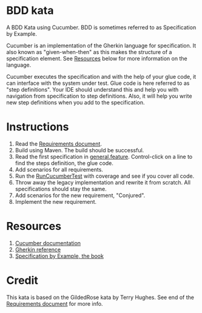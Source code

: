 # BDD kata
A BDD Kata using Cucumber. BDD is sometimes referred to as Specification by Example.

Cucumber is an implementation of the Gherkin language for specification. It also known as "given-when-then" as this
makes the structure of a specification element. See [Resources](Resources) below for more information on the language.

Cucumber executes the specification and with the help of your glue code, it can interface with the system under test.
Glue code is here referred to as "step definitions". Your IDE should understand this and help you with navigation 
from specification to step definitions. Also, it will help you write new step definitions when you add to the 
specification. 

# Instructions

1. Read the [Requirements document](Requirements.md).
1. Build using Maven. The build should be successful.
1. Read the first specification in [general.feature](src/test/resources/specification/general.feature).
Control-click on a line to find the steps definition, the glue code.
1. Add scenarios for all requirements.
1. Run the [RunCucumberTest](src/test/java/RunCucumberTest.java) with coverage and see if you cover all code.
1. Throw away the legacy implementation and rewrite it from scratch. All specifications should stay the same.
1. Add scenarios for the new requirement, "Conjured". 
1. Implement the new requirement.

# Resources

1. [Cucumber documentation](https://cucumber.io/docs)
1. [Gherkin reference](https://cucumber.io/docs/reference) 
1. [Specification by Example, the book](https://gojko.net/books/specification-by-example/)

# Credit

This kata is based on the GildedRose kata by Terry Hughes. 
See end of the [Requirements document](Requirements.md) for more info.
